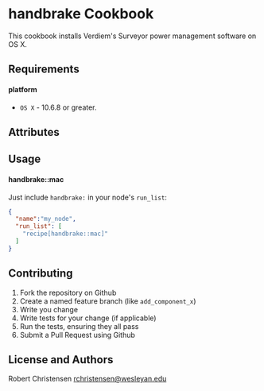 handbrake Cookbook
====================
This cookbook installs Verdiem's Surveyor power management software on OS X.

Requirements
------------
#### platform
- `OS X` - 10.6.8 or greater.

Attributes
----------

Usage
-----
#### handbrake::mac

Just include `handbrake:` in your node's `run_list`:

```json
{
  "name":"my_node",
  "run_list": [
    "recipe[handbrake::mac]"
  ]
}
```

Contributing
------------

1. Fork the repository on Github
2. Create a named feature branch (like `add_component_x`)
3. Write you change
4. Write tests for your change (if applicable)
5. Run the tests, ensuring they all pass
6. Submit a Pull Request using Github

License and Authors
-------------------
Robert Christensen <rchristensen@wesleyan.edu>